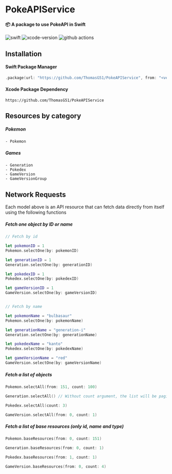 # PokeAPIService

#### 📦 A package to use PokeAPI in Swift

![swift](https://img.shields.io/badge/Swift-5.10-orange?logo=Swift&logoColor=white)
![xcode-version](https://img.shields.io/badge/Xcode-16-blue?logo=xcode&logoColor=white)
![github actions](https://github.com/ThomasG51/PokeAPIService/actions/workflows/swift.yml/badge.svg)

## Installation

#### Swift Package Manager
```swift
.package(url: "https://github.com/ThomasG51/PokeAPIService", from: "<version>")
```

#### Xcode Package Dependency
```
https://github.com/ThomasG51/PokeAPIService
```

## Resources by category

##### Pokemon
```
- Pokemon
```
##### Games
```
- Generation
- Pokedex
- GameVersion
- GameVersionGroup
```

## Network Requests

Each model above is an API resource that can fetch data directly from itself using the following functions

##### Fetch one object by ID or name
```swift
// Fetch by id

let pokemonID = 1
Pokemon.selectOne(by: pokemonID)

let generationID = 1
Generation.selectOne(by: generationID)

let pokedexID = 1
Pokedex.selectOne(by: pokedexID)

let gameVersionID = 1
GameVersion.selectOne(by: gameVersionID)


// Fetch by name

let pokemonName = "bulbasaur"
Pokemon.selectOne(by: pokemonName)

let generationName = "generation-i"
Generation.selectOne(by: generationName)

let pokedexName = "kanto"
Pokedex.selectOne(by: pokedexName)

let gameVersionName = "red"
GameVersion.selectOne(by: gameVersionName)
```

##### Fetch a list of objects
```swift
Pokemon.selectAll(from: 151, count: 100)

Generation.selectAll() // Without count argument, the list will be paginate by 20 by default

Pokedex.selectAll(count: 3)

GameVersion.selectAll(from: 0, count: 1)
```

##### Fetch a list of base resources (only id, name and type)
```swift
Pokemon.baseResources(from: 0, count: 151)

Generation.baseResources(from: 0, count: 1)

Pokedex.baseResources(from: 1, count: 1)

GameVersion.baseResources(from: 0, count: 4)
```
